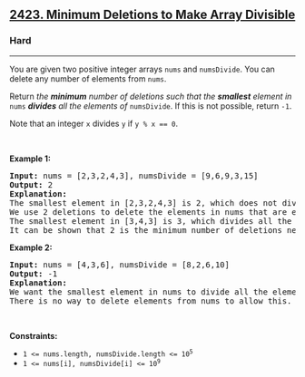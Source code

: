 <h2><a href="https://leetcode.com/problems/minimum-deletions-to-make-array-divisible">2423. Minimum Deletions to Make Array Divisible</a></h2><h3>Hard</h3><hr><p>You are given two positive integer arrays <code>nums</code> and <code>numsDivide</code>. You can delete any number of elements from <code>nums</code>.</p>

<p>Return <em>the <strong>minimum</strong> number of deletions such that the <strong>smallest</strong> element in </em><code>nums</code><em> <strong>divides</strong> all the elements of </em><code>numsDivide</code>. If this is not possible, return <code>-1</code>.</p>

<p>Note that an integer <code>x</code> divides <code>y</code> if <code>y % x == 0</code>.</p>

<p>&nbsp;</p>
<p><strong class="example">Example 1:</strong></p>

<pre>
<strong>Input:</strong> nums = [2,3,2,4,3], numsDivide = [9,6,9,3,15]
<strong>Output:</strong> 2
<strong>Explanation:</strong> 
The smallest element in [2,3,2,4,3] is 2, which does not divide all the elements of numsDivide.
We use 2 deletions to delete the elements in nums that are equal to 2 which makes nums = [3,4,3].
The smallest element in [3,4,3] is 3, which divides all the elements of numsDivide.
It can be shown that 2 is the minimum number of deletions needed.
</pre>

<p><strong class="example">Example 2:</strong></p>

<pre>
<strong>Input:</strong> nums = [4,3,6], numsDivide = [8,2,6,10]
<strong>Output:</strong> -1
<strong>Explanation:</strong> 
We want the smallest element in nums to divide all the elements of numsDivide.
There is no way to delete elements from nums to allow this.</pre>

<p>&nbsp;</p>
<p><strong>Constraints:</strong></p>

<ul>
	<li><code>1 &lt;= nums.length, numsDivide.length &lt;= 10<sup>5</sup></code></li>
	<li><code>1 &lt;= nums[i], numsDivide[i] &lt;= 10<sup>9</sup></code></li>
</ul>
